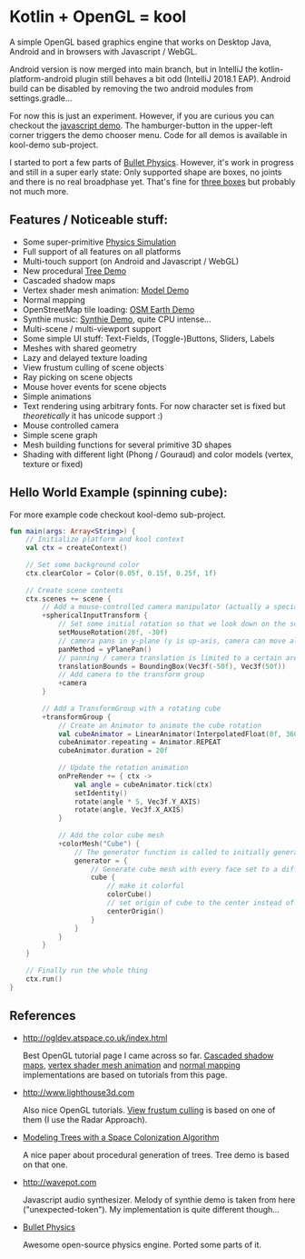 # Kotlin + OpenGL = kool

A simple OpenGL based graphics engine that works on Desktop Java, Android and
in browsers with Javascript / WebGL.

Android version is now merged into main branch, but in IntelliJ the kotlin-platform-android plugin still
behaves a bit odd (IntelliJ 2018.1 EAP).
Android build can be disabled by removing the two android modules from settings.gradle...

For now this is just an experiment. However, if you are curious
you can checkout the [javascript demo](https://fabmax.github.io/kool/kool-js/?demo=modelDemo).
The hamburger-button in the upper-left corner triggers the demo chooser menu. Code for
all demos is available in kool-demo sub-project.

I started to port a few parts of [Bullet Physics](https://github.com/bulletphysics/bullet3). However, it's work in
progress and still in a super early state: Only supported shape are boxes, no joints and there is no real broadphase
yet. That's fine for [three boxes](https://fabmax.github.io/kool/kool-js/?demo=boxDemo) but probably not much more.

## Features / Noticeable stuff:
- Some super-primitive [Physics Simulation](https://fabmax.github.io/kool/kool-js/?demo=boxDemo)
- Full support of all features on all platforms
- Multi-touch support (on Android and Javascript / WebGL)
- New procedural [Tree Demo](https://fabmax.github.io/kool/kool-js/?demo=treeDemo)
- Cascaded shadow maps
- Vertex shader mesh animation: [Model Demo](https://fabmax.github.io/kool/kool-js/?demo=modelDemo)
- Normal mapping
- OpenStreetMap tile loading: [OSM Earth Demo](https://fabmax.github.io/kool/kool-js/?demo=earthDemo)
- Synthie music: [Synthie Demo](https://fabmax.github.io/kool/kool-js/?demo=synthieDemo), quite CPU intense...
- Multi-scene / multi-viewport support
- Some simple UI stuff: Text-Fields, (Toggle-)Buttons, Sliders, Labels
- Meshes with shared geometry
- Lazy and delayed texture loading
- View frustum culling of scene objects
- Ray picking on scene objects
- Mouse hover events for scene objects
- Simple animations 
- Text rendering using arbitrary fonts. For now character set is fixed but *theoretically* it has unicode support :)
- Mouse controlled camera
- Simple scene graph
- Mesh building functions for several primitive 3D shapes
- Shading with different light (Phong / Gouraud) and color models (vertex, texture or fixed)

## Hello World Example (spinning cube):
For more example code checkout kool-demo sub-project.
```kotlin
fun main(args: Array<String>) {
    // Initialize platform and kool context
    val ctx = createContext()
    
    // Set some background color
    ctx.clearColor = Color(0.05f, 0.15f, 0.25f, 1f)
    
    // Create scene contents
    ctx.scenes += scene {
        // Add a mouse-controlled camera manipulator (actually a specialized TransformGroup)
        +sphericalInputTransform {
            // Set some initial rotation so that we look down on the scene
            setMouseRotation(20f, -30f)
            // camera pans in y-plane (y is up-axis, camera can move along x and z axis)
            panMethod = yPlanePan()
            // panning / camera translation is limited to a certain area
            translationBounds = BoundingBox(Vec3f(-50f), Vec3f(50f))
            // Add camera to the transform group
            +camera
        }
    
        // Add a TransformGroup with a rotating cube
        +transformGroup {
            // Create an Animator to animate the cube rotation
            val cubeAnimator = LinearAnimator(InterpolatedFloat(0f, 360f))
            cubeAnimator.repeating = Animator.REPEAT
            cubeAnimator.duration = 20f
    
            // Update the rotation animation
            onPreRender += { ctx ->
                val angle = cubeAnimator.tick(ctx)
                setIdentity()
                rotate(angle * 5, Vec3f.Y_AXIS)
                rotate(angle, Vec3f.X_AXIS)
            }
    
            // Add the color cube mesh
            +colorMesh("Cube") {
                // The generator function is called to initially generate the mesh geometry
                generator = {
                    // Generate cube mesh with every face set to a different color
                    cube {
                        // make it colorful
                        colorCube()
                        // set origin of cube to the center instead of lower left back corner
                        centerOrigin()
                    }
                }
            }
        }
    }
    
    // Finally run the whole thing
    ctx.run()
}
```

## References
- http://ogldev.atspace.co.uk/index.html
  
  Best OpenGL tutorial page I came across so far. [Cascaded shadow maps](http://ogldev.atspace.co.uk/www/tutorial49/tutorial49.html),
  [vertex shader mesh animation](http://ogldev.atspace.co.uk/www/tutorial38/tutorial38.html) and
  [normal mapping](http://ogldev.atspace.co.uk/www/tutorial26/tutorial26.html) implementations are based on tutorials
  from this page.

- http://www.lighthouse3d.com

  Also nice OpenGL tutorials. [View frustum culling](http://www.lighthouse3d.com/tutorials/view-frustum-culling/)
  is based on one of them (I use the Radar Approach).

- [Modeling Trees with a Space Colonization Algorithm](http://algorithmicbotany.org/papers/colonization.egwnp2007.large.pdf)
  
  A nice paper about procedural generation of trees. Tree demo is based on that one.

- http://wavepot.com
  
  Javascript audio synthesizer. Melody of synthie demo is taken from here ("unexpected-token"). My implementation is
  quite different though...

- [Bullet Physics](https://github.com/bulletphysics/bullet3)

  Awesome open-source physics engine. Ported some parts of it.
